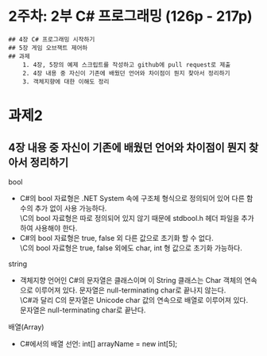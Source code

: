 # 2주차: 2부 C# 프로그래밍 (126p - 217p)
	## 4장 C# 프로그래밍 시작하기
	## 5장 게임 오브잭트 제어하
	## 과제
		1. 4장, 5장의 예제 스크립트를 작성하고 github에 pull request로 제출
		2. 4장 내용 중 자신이 기존에 배웠던 언어와 차이점이 뭔지 찾아서 정리하기
		3. 객체지향에 대한 이해도 정리

# 과제2
## 4장 내용 중 자신이 기존에 배웠던 언어와 차이점이 뭔지 찾아서 정리하기

bool
- C#의 bool 자료형은 .NET System 속에 구조체 형식으로 정의되어 있어 다른 함수의 추가 없이 사용 가능하다.\
	\C의 bool 자료형은 따로 정의되어 있지 않기 때문에 stdbool.h 헤더 파일을 추가하여 사용해야 한다.
- C#의 bool 자료형은 true, false 외 다른 값으로 초기화 할 수 없다.\
	\C의 bool 자료형은 true, false 외에도 char, int 형 값으로 초기화 가능하다.
    

string
- 객체지향 언어인 C#의 문자열은 클래스이며 이 String 클래스는 Char 객체의 연속으로 이루어져 있다. 문자열은 null-terminating char로 끝나지 않는다.\
	\C#과 달리 C의 문자열은 Unicode char 값의 연속으로 배열로 이루어져 있다.\
	문자열은 null-terminating char로 끝난다.
    
배열(Array)
- C#에서의 배열 선언: int[] arrayName = new int[5];

